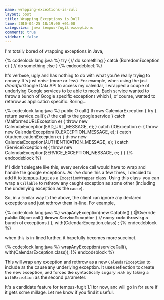 ```yaml
---
name: wrapping-exceptions-is-dull
layout: post
title: Wrapping Exceptions is Dull
time: 2010-04-25 18:19:00 +01:00
categories: java tempus-fugit exceptions
comments: true
sidebar : false
---
```


I'm totally bored of wrapping exceptions in Java,
  
{% codeblock lang:java %}
try {
   // do something
} catch (BoredomException e) {
   // do something else
}
{% endcodeblock %}

It's verbose, ugly and has nothing to do with what you're really trying to
convey. It's just noise (more or less). For example, when using the just
_dreadful_ Google Data API to access my calendar, I wrapped a couple of
underlying Google services to be able to mock. Each service wanted to throw a
bunch of Google specific exceptions which I, of course, wanted to rethrow as
application specific. Boring...

{% codeblock lang:java %}
public O call() throws CalendarException {
    try {
        return service.call();  // the call to the google service
    } catch (MalformedURLException e) {
        throw new CalendarException(BAD_URL_MESSAGE, e);
    } catch (IOException e) {
        throw new CalendarException(IO_EXCEPTION_MESSAGE, e);
    } catch (AuthenticationException e) {
        throw new CalendarException(AUTHENTICATION_MESSAGE, e);
    } catch (ServiceException e) {
        throw new CalendarException(SERVICE_EXCEPTION_MESSAGE, e);
    }
}
{% endcodeblock %}


  
If I didn't delegate like this, every service call would have to wrap and
handle the google exceptions. As I've done this a few times, I decided to add
it to [tempus-fugit](http://tempusfugitlibrary.org/) as a
`ExceptionWrapper` class. Using this class, you can wrap a `Callable` to
rethrow any caught exception as some other (including the underlying exception
as the `cause`).

  
So, in a similar way to the above, the client can ignore any declared
exceptions and just rethrow them in-line. For example,

{% codeblock lang:java %}
wrapAnyException(new Callable<Object>() {
    @Override
    public Object call() throws ServiceException {
         // nasty code throwing a bunch of exceptions
    }
}, with(CalendarException.class));
{% endcodeblock %}

when this is in-lined further, it hopefully becomes more succinct.

{% codeblock lang:java %}
wrapAnyException(serviceCall(), with(CalendarException.class));
{% endcodeblock %}

  
This will wrap any exception and rethrow as a new `CalendarException` to
include as the cause any underlying exception. It uses reflection to create
the new exception, and forces the syntactically sugary `with` by taking a
`WithException` as the second parameter.

  
It's a candidate feature for tempus-fugit 1.1 for now, and will go in for sure
if it gets some millage. Let me know if you find it useful.



